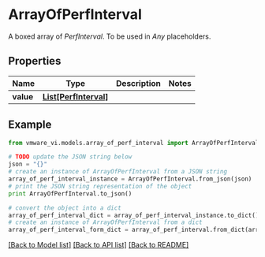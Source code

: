 # ArrayOfPerfInterval

A boxed array of *PerfInterval*. To be used in *Any* placeholders. 

## Properties
Name | Type | Description | Notes
------------ | ------------- | ------------- | -------------
**value** | [**List[PerfInterval]**](PerfInterval.md) |  | 

## Example

```python
from vmware_vi.models.array_of_perf_interval import ArrayOfPerfInterval

# TODO update the JSON string below
json = "{}"
# create an instance of ArrayOfPerfInterval from a JSON string
array_of_perf_interval_instance = ArrayOfPerfInterval.from_json(json)
# print the JSON string representation of the object
print ArrayOfPerfInterval.to_json()

# convert the object into a dict
array_of_perf_interval_dict = array_of_perf_interval_instance.to_dict()
# create an instance of ArrayOfPerfInterval from a dict
array_of_perf_interval_form_dict = array_of_perf_interval.from_dict(array_of_perf_interval_dict)
```
[[Back to Model list]](../README.md#documentation-for-models) [[Back to API list]](../README.md#documentation-for-api-endpoints) [[Back to README]](../README.md)


